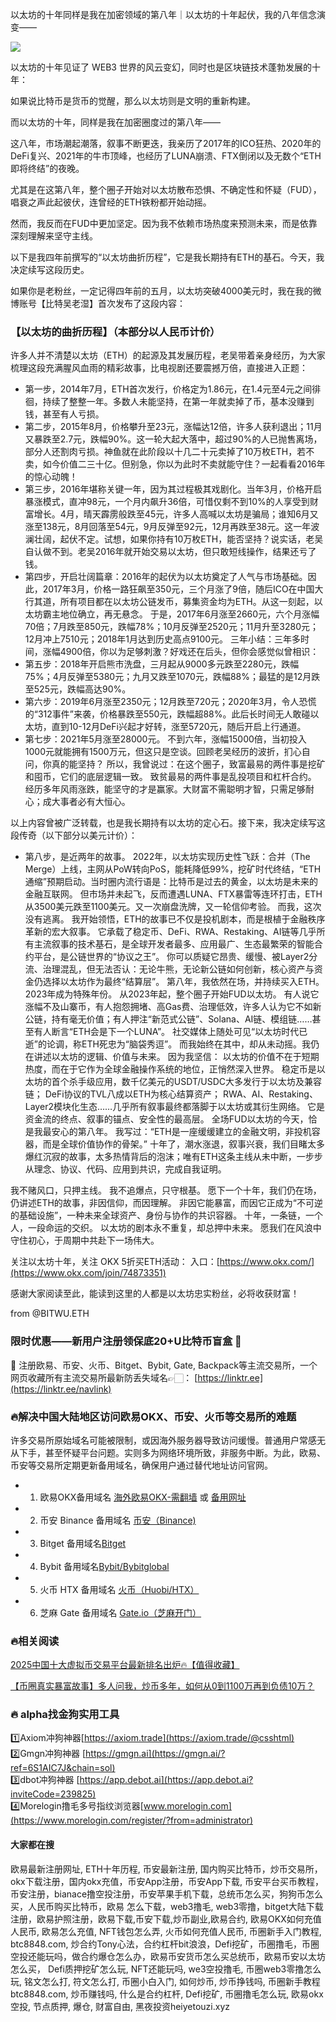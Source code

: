 以太坊的十年同样是我在加密领域的第八年｜以太坊的十年起伏，我的八年信念演变——

[![](https://307e939.webp.li/20250724115753810.png)](https://btc8848.com/top-10-exchanges)

以太坊的十年见证了 WEB3 世界的风云变幻，同时也是区块链技术蓬勃发展的十年：

如果说比特币是货币的觉醒，那么以太坊则是文明的重新构建。

而以太坊的十年，同样是我在加密圈度过的第八年——

这八年，市场潮起潮落，叙事不断更迭，我亲历了2017年的ICO狂热、2020年的DeFi复兴、2021年的牛市顶峰，也经历了LUNA崩溃、FTX倒闭以及无数个“ETH即将终结”的夜晚。

尤其是在这第八年，整个圈子开始对以太坊散布恐惧、不确定性和怀疑（FUD），唱衰之声此起彼伏，连曾经的ETH铁粉都开始动摇。

然而，我反而在FUD中更加坚定。因为我不依赖市场热度来预测未来，而是依靠深刻理解来坚守主线。

以下是我四年前撰写的“以太坊曲折历程”，它是我长期持有ETH的基石。今天，我决定续写这段历史。

如果你是老粉丝，一定记得四年前的五月，以太坊突破4000美元时，我在我的微博账号【比特吴老湿】首次发布了这段内容：

### 【以太坊的曲折历程】（本部分以人民币计价）

许多人并不清楚以太坊（ETH）的起源及其发展历程，老吴带着亲身经历，为大家梳理这段充满腥风血雨的精彩故事，比电视剧还要震撼万倍，直接进入正题：

- 第一步，2014年7月，ETH首次发行，价格定为1.86元，在1.4元至4元之间徘徊，持续了整整一年。多数人未能坚持，在第一年就卖掉了币，基本没赚到钱，甚至有人亏损。
- 第二步，2015年8月，价格攀升至23元，涨幅达12倍，许多人获利退出；11月又暴跌至2.7元，跌幅90%。这一轮大起大落中，超过90%的人已抛售离场，部分人还割肉亏损。神鱼就在此阶段以十几二十元卖掉了10万枚ETH，若不卖，如今价值二三十亿。但别急，你以为此时不卖就能守住？一起看看2016年的惊心动魄！
- 第三步，2016年堪称关键一年，因为其过程极其戏剧化。当年3月，价格开启暴涨模式，直冲98元，一个月内飙升36倍，可惜仅剩不到10%的人享受到财富增长。4月，晴天霹雳般跌至45元，许多人高喊以太坊是骗局；谁知6月又涨至138元，8月回落至54元，9月反弹至92元，12月再跌至38元。这一年波澜壮阔，起伏不定。试想，如果你持有10万枚ETH，能否坚持？说实话，老吴自认做不到。老吴2016年就开始交易以太坊，但只敢短线操作，结果还亏了钱。
- 第四步，开启壮阔篇章：2016年的起伏为以太坊奠定了人气与市场基础。因此，2017年3月，价格一路狂飙至350元，三个月涨了9倍，随后ICO在中国大行其道，所有项目都在以太坊公链发币，募集资金均为ETH。从这一刻起，以太坊霸主地位确立，再无悬念。
于是，2017年6月涨至2660元，六个月涨幅70倍；7月跌至850元，跌幅78%；10月反弹至2520元；11月升至3280元；12月冲上7510元；2018年1月达到历史高点9100元。
三年小结：三年多时间，涨幅4900倍，你以为足够刺激？好戏还在后头，但你会感觉似曾相识：
- 第五步：2018年开启熊市洗盘，三月起从9000多元跌至2280元，跌幅75%；4月反弹至5380元；九月又跌至1070元，跌幅88%；最猛的是12月跌至525元，跌幅高达90%。
- 第六步：2019年6月涨至2350元；12月跌至720元；2020年3月，令人恐慌的“312事件”来袭，价格暴跌至550元，跌幅超88%。此后长时间无人敢碰以太坊，直到10-12月DeFi兴起才好转，涨至5720元，随后开启上行通道。
- 第七步：2021年5月涨至28000元。
不到六年，涨幅15000倍，当初投入1000元就能拥有1500万元，但这只是空谈。回顾老吴经历的波折，扪心自问，你真的能坚持？
所以，我曾说过：在这个圈子，致富最易的两件事是挖矿和囤币，它们的底层逻辑一致。
致贫最易的两件事是乱投项目和杠杆合约。
经历多年风雨涨跌，能坚守的才是赢家。大财富不需聪明才智，只需足够耐心；成大事者必有大恒心。

以上内容曾被广泛转载，也是我长期持有以太坊的定心石。接下来，我决定续写这段传奇（以下部分以美元计价）：

- 第八步，是近两年的故事。
2022年，以太坊实现历史性飞跃：合并（The Merge）上线，主网从PoW转向PoS，能耗降低99%，挖矿时代终结，“ETH通缩”预期启动。当时圈内流行语是：比特币是过去的黄金，以太坊是未来的金融互联网。
但市场并未起飞，反而遭遇LUNA、FTX暴雷等连环打击，ETH从3500美元跌至1100美元。又一次崩盘洗牌，又一轮信仰考验。
而我，这次没有逃离。
我开始领悟，ETH的故事已不仅是投机剧本，而是根植于金融秩序革新的宏大叙事。
它承载了稳定币、DeFi、RWA、Restaking、AI链等几乎所有主流叙事的技术基石，是全球开发者最多、应用最广、生态最繁荣的智能合约平台，是公链世界的“协议之王”。
你可以质疑它昂贵、缓慢、被Layer2分流、治理混乱，但无法否认：无论牛熊，无论新公链如何创新，核心资产与资金仍选择以太坊作为最终“结算层”。
第八年，我依然在场，并持续买入ETH。
2023年成为特殊年份。
从2023年起，整个圈子开始FUD以太坊。
有人说它涨幅不及山寨币，有人抱怨拥堵、高Gas费、治理低效，许多人认为它不如新公链，持有毫无价值；有人押注“新范式公链”、Solana、AI链、模组链……甚至有人断言“ETH会是下一个LUNA”。
社交媒体上随处可见“以太坊时代已逝”的论调，称ETH死忠为“脑袋秀逗”。
而我始终在其中，却从未动摇。我仍在讲述以太坊的逻辑、价值与未来。
因为我坚信：
以太坊的价值不在于短期热度，而在于它作为全球金融操作系统的地位，正悄然深入世界。
稳定币是以太坊的首个杀手级应用，数千亿美元的USDT/USDC大多发行于以太坊及兼容链；
DeFi协议的TVL八成以ETH为核心结算资产；
RWA、AI、Restaking、Layer2模块化生态……几乎所有叙事最终都落脚于以太坊或其衍生网络。
它是资金流的终点、叙事的锚点、安全性的最高层。
全场FUD以太坊的今天，恰是我最安心的第八年。
我写过：“ETH是一座缓缓建立的金融文明，非投机容器，而是全球价值协作的骨架。”
十年了，潮水涨退，叙事兴衰，我们目睹太多爆红沉寂的故事，太多热情背后的泡沫；唯有ETH这条主线从未中断，一步步从理念、协议、代码、应用到共识，完成自我证明。

我不赌风口，只押主线。
我不追爆点，只守根基。
愿下一个十年，我们仍在场，仍讲述ETH的故事，非因信仰，而因理解。
非因它能暴富，而因它正成为“不可逆的基础设施”，一种未来全球资产、身份与协作的共识容器。
十年，一条链，一个人，一段命运的交织。
以太坊的剧本永不重复，却总押中未来。
愿我们在风浪中守住初心，于周期中共赴下一场伟大。

关注以太坊十年，关注 OKX 5折买ETH活动：
入口：[https://www.okx.com/](https://www.okx.com/join/74873351)

感谢大家阅读至此，能读到这里的人都是以太坊忠实粉丝，必将收获财富！

from @BITWU.ETH

### 限时优惠——新用户注册领保底20+U比特币盲盒 🎁
🎁 注册欧易、币安、火币、Bitget、Bybit, Gate, Backpack等主流交易所，一个网页收藏所有主流交易所最新防丢失域名👉🏻： [https://linktr.ee](https://linktr.ee/navlink)

### 🔥解决中国大陆地区访问欧易OKX、币安、火币等交易所的难题
许多交易所原始域名可能被限制，或因海外服务器导致访问缓慢。普通用户常感无从下手，甚至怀疑平台问题。实则多为网络环境所致，非服务中断。为此，欧易、币安等交易所定期更新备用域名，确保用户通过替代地址访问官网。

- 1. 欧易OKX备用域名 [海外欧易OKX-需翻墙](https://www.okx.com/join/74873351) 或 [备用网址](https://www.chouyi.blue/zh-hans/join/74873351) 
- 2. 币安 Binance 备用域名 [币安（Binance)](https://accounts.binance.com/zh-CN/register?ref=36457687)
- 3. Bitget 备用域名[Bitget](https://www.bitget.com/zh-CN/referral/register?from=referral&clacCode=VRNEYUTR)
- 4. Bybit 备用域名[Bybit/Bybitglobal](https://www.bybitglobal.com/zh-MY/invite/?ref=VMKORMM)
- 5. 火币 HTX 备用域名 [火币（Huobi/HTX）](https://www.htx.com/invite/zh-cn/1f?invite_code=whf45223)
- 6. 芝麻 Gate 备用域名 [Gate.io（芝麻开门）](https://www.gate.io/zh/signup?ref_type=103&ref=A1ERAQ)

### 🔥相关阅读
[2025中国十大虚拟币交易平台最新排名出炉🔥【值得收藏】](https://btc8848.com/top-10-exchanges/)

[【币圈真实暴富故事】多人问我，炒币多年，如何从0到1100万再到负债10万？](https://heiyetouzi.xyz/biquanstory001/)


### 🔥 alpha找金狗实用工具
1️⃣Axiom冲狗神器[https://axiom.trade](https://axiom.trade/@csshtml)  
2️⃣Gmgn冲狗神器 [https://gmgn.ai](https://gmgn.ai/?ref=6S1AIC7J&chain=sol)  
3️⃣dbot冲狗神器 [https://app.debot.ai](https://app.debot.ai?inviteCode=239825)  
4️⃣Morelogin撸毛多号指纹浏览器[www.morelogin.com](https://www.morelogin.com/register/?from=administrator)  


#### 大家都在搜
欧易最新注册网址, ETH十年历程, 币安最新注册, 国内购买比特币，炒币交易所，okx下载注册，国内okx充值，币安App注册，币安App下载, 币安平台买币教程，币安注册，bianace撸空投注册，币安苹果手机下载，总统币怎么买，狗狗币怎么买，人民币购买比特币，欧易 怎么下载，web3撸毛, web3零撸，bitget大陆下载注册，欧易护照注册，欧易下载,币安下载,炒币副业,欧易合约, 欧易OKX如何充值人民币, 欧易怎么充值, NFT钱包怎么弄, 火币如何充值人民币, 币圈新手入门教程, btc8848.com, 炒合约Tony心法，合约杠杆bit浪浪，Defi挖矿，币圈撸毛，币圈空投还能玩吗，做合约爆仓怎么办，欧易币安货币怎么买总统币，欧易币安以太坊怎么买， Defi质押挖矿怎么玩, NFT还能玩吗, we3空投撸毛, 币圈web3零撸怎么玩, 铭文怎么打, 符文怎么打, 币圈小白入门, 如何炒币, 炒币挣钱吗, 币圈新手教程btc8848.com, 炒币赚钱吗, 什么是合约杠杆, Defi挖矿, 币圈撸毛怎么玩, 欧易okx空投, 节点质押, 爆仓, 财富自由, 黑夜投资heiyetouzi.xyz